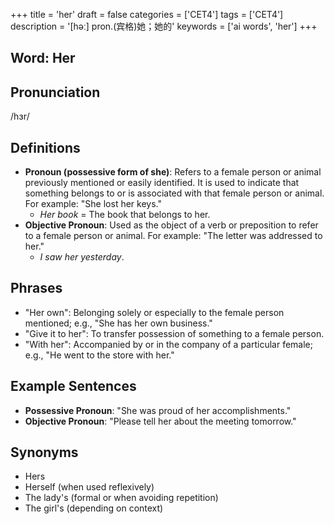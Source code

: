 +++
title = 'her'
draft = false
categories = ['CET4']
tags = ['CET4']
description = '[həː] pron.(宾格)她；她的'
keywords = ['ai words', 'her']
+++

## Word: Her

## Pronunciation
/hɜr/

## Definitions
- **Pronoun (possessive form of she)**: Refers to a female person or animal previously mentioned or easily identified. It is used to indicate that something belongs to or is associated with that female person or animal. For example: "She lost her keys."
  - *Her book* = The book that belongs to her.
- **Objective Pronoun**: Used as the object of a verb or preposition to refer to a female person or animal. For example: "The letter was addressed to her."
  - *I saw her yesterday*.
  
## Phrases
- "Her own": Belonging solely or especially to the female person mentioned; e.g., "She has her own business."
- "Give it to her": To transfer possession of something to a female person.
- "With her": Accompanied by or in the company of a particular female; e.g., "He went to the store with her."

## Example Sentences
- **Possessive Pronoun**: "She was proud of her accomplishments."
- **Objective Pronoun**: "Please tell her about the meeting tomorrow."

## Synonyms
- Hers
- Herself (when used reflexively)
- The lady's (formal or when avoiding repetition)
- The girl's (depending on context)
